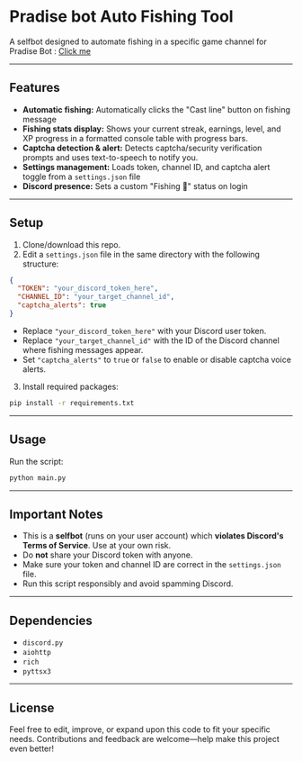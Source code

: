 
# Pradise bot Auto Fishing Tool

A selfbot designed to automate fishing in a specific game channel for Pradise Bot : [Click me](https://top.gg/bot/1272208314163396650?__cf_chl_tk=6cdUiJZLI6vEqhIwhuwRXlys6EYs5242B86TLdD0wJY-1748265758-1.0.1.1-CT.XOrJcKiEwNtWKSmyZIbZZ5i0exsNL.JRvDS0e.XE)

---

## Features

- **Automatic fishing:** Automatically clicks the "Cast line" button on fishing message
- **Fishing stats display:** Shows your current streak, earnings, level, and XP progress in a formatted console table with progress bars.
- **Captcha detection & alert:** Detects captcha/security verification prompts and uses text-to-speech to notify you.
- **Settings management:** Loads token, channel ID, and captcha alert toggle from a `settings.json` file
- **Discord presence:** Sets a custom "Fishing 🎣" status on login

---

## Setup

1. Clone/download this repo.
2. Edit a `settings.json` file in the same directory with the following structure:

```json
{
  "TOKEN": "your_discord_token_here",
  "CHANNEL_ID": "your_target_channel_id",
  "captcha_alerts": true
}
```

- Replace `"your_discord_token_here"` with your Discord user token.
- Replace `"your_target_channel_id"` with the ID of the Discord channel where fishing messages appear.
- Set `"captcha_alerts"` to `true` or `false` to enable or disable captcha voice alerts.

3. Install required packages:

```bash
pip install -r requirements.txt
```

---

## Usage

Run the script:

```bash
python main.py
```

---

## Important Notes

- This is a **selfbot** (runs on your user account) which **violates Discord's Terms of Service**. Use at your own risk.
- Do **not** share your Discord token with anyone.
- Make sure your token and channel ID are correct in the `settings.json` file.
- Run this script responsibly and avoid spamming Discord.

---

## Dependencies

- `discord.py`
- `aiohttp`
- `rich`
- `pyttsx3`

---

## License

Feel free to edit, improve, or expand upon this code to fit your specific needs. Contributions and feedback are welcome—help make this project even better!
